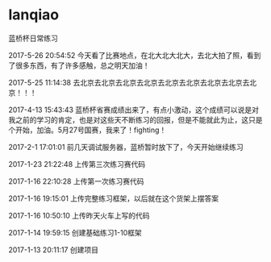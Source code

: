 ﻿# lanqiao
蓝桥杯日常练习

2017-5-26 20:54:52
今天看了比赛地点，在北大北大北大，去北大拍了照，看到了很多东西，有了许多感触，总之明天加油！

2017-5-25 11:14:38
去北京去北京去北京去北京去北京去北京去北京去北京去北京！！！


2017-4-13 15:43:43
蓝桥杯省赛成绩出来了，有点小激动，这个成绩可以说是对我之前的学习的肯定，也是对这些天不断练习的回报，但是不能就此为止，这只是个开始，加油。5月27号国赛，我来了！fighting！

2017-2-1 17:01:01
前几天调试服务器，蓝桥暂时放下了，今天开始继续练习

2017-1-23 21:22:48
上传第三次练习赛代码

2017-1-16 22:10:28
上传第一次练习赛代码

2017-1-16 19:15:01
上传完整练习框架，以后就在这个货架上摆答案

2017-1-16 10:50:10
上传昨天火车上写的代码

2017-1-14 19:59:15
创建基础练习1-10框架

2017-1-13 20:11:17
创建项目